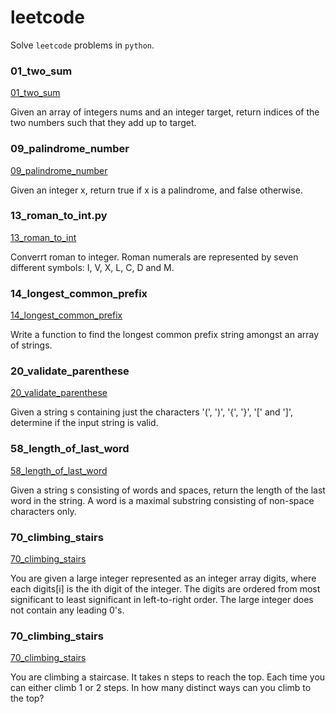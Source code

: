 # leetcode
Solve `leetcode` problems in `python`.

### 01_two_sum
[01_two_sum](https://github.com/mahdinazari/leetcode/blob/main/python/01_two_sum.py)

Given an array of integers nums and an integer target, return indices of the two numbers such that they add up to target.

### 09_palindrome_number
[09_palindrome_number](https://github.com/mahdinazari/leetcode/blob/main/python/09_palindrome_number)

Given an integer x, return true if x is a palindrome, and false otherwise.


### 13_roman_to_int.py
[13_roman_to_int](https://github.com/mahdinazari/leetcode/blob/main/python/13_roman_to_int.py)

Converrt roman to integer. Roman numerals are represented by seven different symbols: I, V, X, L, C, D and M.

### 14_longest_common_prefix
[14_longest_common_prefix](https://github.com/mahdinazari/leetcode/blob/main/python/14_longest_common_prefix)

Write a function to find the longest common prefix string amongst an array of strings.

### 20_validate_parenthese
[20_validate_parenthese](https://github.com/mahdinazari/leetcode/blob/main/python/20_validate_parenthese)

Given a string s containing just the characters '(', ')', '{', '}', '[' and ']', determine if the input string is valid.

### 58_length_of_last_word
[58_length_of_last_word](https://github.com/mahdinazari/leetcode/blob/main/python/58_length_of_last_word)

Given a string s consisting of words and spaces, return the length of the last word in the string.
A word is a maximal substring consisting of non-space characters only.


### 70_climbing_stairs
[70_climbing_stairs](https://github.com/mahdinazari/leetcode/blob/main/python/70_climbing_stairs)

You are given a large integer represented as an integer array digits, where each digits[i] is the
ith digit of the integer. The digits are ordered from most significant to least significant in left-to-right order.
The large integer does not contain any leading 0's.


### 70_climbing_stairs
[70_climbing_stairs](https://github.com/mahdinazari/leetcode/blob/main/python/)

You are climbing a staircase. It takes n steps to reach the top.
Each time you can either climb 1 or 2 steps. In how many distinct ways can you climb to the top?
